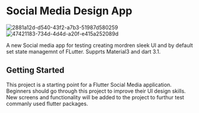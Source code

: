 # Social Media Design App

![2881a12d-d540-43f2-a7b3-51987d580259](https://github.com/ahmedijaz0007/Flutter_Profile_Screen/assets/41145579/20875846-08f2-4ae9-8a5b-62fd055d1877)
![47421183-734d-4d4d-a20f-e415a252089d](https://github.com/ahmedijaz0007/Flutter_Profile_Screen/assets/41145579/5deeec56-9d69-4125-b8d4-2a2e4e69690f)

A new Social media app for testing creating mordren sleek UI and by default set state managemnt of FLutter. Supprts Material3 and dart 3.1.

## Getting Started

This project is a starting point for a Flutter Social Media application.
Beginners should go through this project to improve their UI design skills.
New screens and functionality will be added to the project to furthur test commanly used flutter packages.
